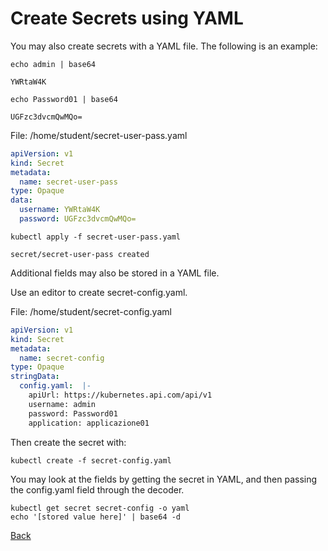 
# Create Secrets using YAML



You may also create secrets with a YAML file. The following is an example:

```
echo admin | base64
```
```
YWRtaW4K
```

```
echo Password01 | base64
```
```
UGFzc3dvcmQwMQo=
```


File: /home/student/secret-user-pass.yaml
```yaml
apiVersion: v1  
kind: Secret  
metadata:  
  name: secret-user-pass  
type: Opaque  
data:  
  username: YWRtaW4K  
  password: UGFzc3dvcmQwMQo=
```

```
kubectl apply -f secret-user-pass.yaml
```


```
secret/secret-user-pass created
```


Additional fields may also be stored in a YAML file.

Use an editor to create secret-config.yaml.

File: /home/student/secret-config.yaml

```yaml
apiVersion: v1  
kind: Secret  
metadata:  
  name: secret-config  
type: Opaque  
stringData:  
  config.yaml:  |-  
    apiUrl: https://kubernetes.api.com/api/v1  
    username: admin  
    password: Password01  
    application: applicazione01
```
Then create the secret with:
```
kubectl create -f secret-config.yaml
```

You may look at the fields by getting the secret in YAML, and then passing the config.yaml field through the decoder.


```
kubectl get secret secret-config -o yaml
echo '[stored value here]' | base64 -d
```

[Back](lab06.md)
